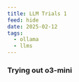 ```yaml
---
title: LLM Trials 1
feed: hide
date: 2025-02-12
tags:
  - ollama
  - llms
---
```


### Trying out o3-mini 

